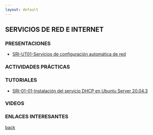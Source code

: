 ```yaml
---
layout: default
---
```


## SERVICIOS DE RED E INTERNET

### PRESENTACIONES  

* [SRI-UT01-Servicios de configuración automática de red](https://slides.com/manueljesusrodriguezarabi/deck-87afca/fullscreen)

### ACTIVIDADES PRÁCTICAS

### TUTORIALES  

* [SRI-01-01-Instalación del servicio DHCP en Ubuntu Server 20.04.3](https://docs.google.com/document/d/13mH4C-YDlYeXPbv_PJqyFJYQWNkZjs5oO1Af6zSJ7ws/edit?usp=sharing)

### VIDEOS

### ENLACES INTERESANTES

[back](https://mrodara.github.io)